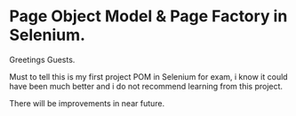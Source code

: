 # Page Object Model & Page Factory in Selenium. 

Greetings Guests. 

Must to tell this is my first project POM in Selenium for exam, i know it could have been much better and i do not recommend learning from this project.

There will be improvements in near future. 
